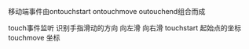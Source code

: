 移动端事件由ontouchstart ontouchmove outouchend组合而成

touch事件监听 识别手指滑动的方向
向左滑 向右滑 
touchstart 起始点的坐标
touchmove 坐标
